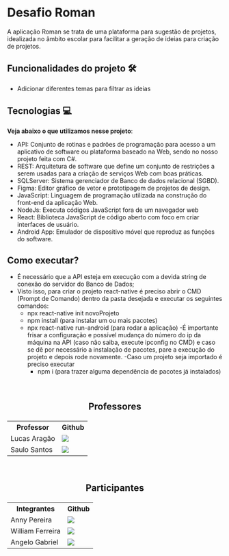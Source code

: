 # Desafio Roman

A aplicação Roman se trata de uma plataforma para sugestão de projetos, idealizada no âmbito escolar para facilitar a geração de ideias para criação de projetos.

## Funcionalidades do projeto 🛠

- Adicionar diferentes temas para filtrar as ideias

## Tecnologias 💻

**Veja abaixo o que utilizamos nesse projeto**:
- API: Conjunto de rotinas e padrões de programação para acesso a um aplicativo de software ou plataforma baseado na Web, sendo no nosso projeto feita com C#.
- REST: Arquitetura de software que define um conjunto de restrições a serem usadas para a criação de serviços Web com boas práticas.
- SQLServer: Sistema gerenciador de Banco de dados relacional (SGBD).
- Figma: Editor gráfico de vetor e prototipagem de projetos de design.
- JavaScript: Linguagem de programação utilizada na construção do front-end da aplicação Web.
- NodeJs: Executa códigos JavaScript fora de um navegador web
- React: Biblioteca JavaScript de código aberto com foco em criar interfaces de usuário.
- Android App: Emulador de dispositivo móvel que reproduz as funções do software.


## Como executar? 
- É necessário que a API esteja em execução com a devida string de conexão do servidor do Banco de Dados;
- Visto isso, para criar o projeto react-native é preciso abrir o CMD (Prompt de Comando) dentro da pasta desejada e executar os seguintes comandos:
    - npx react-native init novoProjeto
    - npm install <pacote> (para instalar um ou mais pacotes)
    - npx react-native run-android (para rodar a aplicação)
    -É importante frisar a configuração e possível mudança do número do ip da máquina na API (caso não saiba, execute ipconfig no CMD) e caso se dê por necessário a instalação de pacotes, pare a execução do projeto e depois rode novamente.
    -Caso um projeto seja importado é preciso executar
        - npm i  (para trazer alguma dependência de pacotes já instalados)

&nbsp;
&nbsp;

## <p align="center">Professores</p>
<table align="center">
  <tr>
    <th>Professor</th>
    <th>Github</th>
  </tr>
  <tr>
    <td>Lucas Aragão</td>
    <td> <a href="https://github.com/LUCASDESENVOLVEDOR"> <img src="https://img.shields.io/badge/GitHub-100000?style=for-the-badge&logo=github&logoColor=white" /> </a></td>
  </tr>
  <tr>
    <td>Saulo Santos</td>
    <td><a href="https://github.com/Saulomsantos"> <img src="https://img.shields.io/badge/GitHub-100000?style=for-the-badge&logo=github&logoColor=white" /> </a></td>
  </tr>
</table>

&nbsp;
&nbsp;

## <p align="center">Participantes</p>
<table align="center">
  <tr>
    <th>Integrantes</th>
    <th>Github</th>
  </tr>
  <tr>
    <td>Anny Pereira</td>
    <td> <a href="https://github.com/Anny-Pereira"> <img src="https://img.shields.io/badge/GitHub-100000?style=for-the-badge&logo=github&logoColor=white" /> </a></td>
  </tr>
  <tr>
    <td>William Ferreira</td>
    <td> <a href="https://github.com/William-Ferreira665"> <img src="https://img.shields.io/badge/GitHub-100000?style=for-the-badge&logo=github&logoColor=white" /> </a> </td>
  </tr>
  <tr>
    <td>Angelo Gabriel</td>
    <td><a href="https://github.com/Angelogvr"> <img src="https://img.shields.io/badge/GitHub-100000?style=for-the-badge&logo=github&logoColor=white" /> </a></td>
  </tr>
